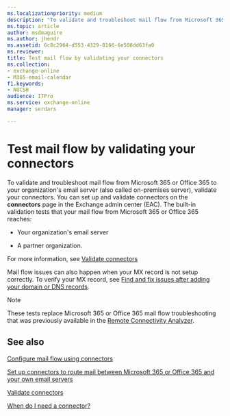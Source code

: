 ```yaml
---
ms.localizationpriority: medium
description: "To validate and troubleshoot mail flow from Microsoft 365 or Office 365 to your organization's email server (also called on-premises server), validate your connectors. You can set up and validate connectors on the connectors page in the Exchange admin center (EAC). The built-in validation tests that your mail flow from Microsoft 365 or Office 365 reaches:"
ms.topic: article
author: msdmaguire
ms.author: jhendr
ms.assetid: 6c8c2964-d553-4329-8166-6e508dd63fa0
ms.reviewer: 
title: Test mail flow by validating your connectors
ms.collection: 
- exchange-online
- M365-email-calendar
f1.keywords:
- NOCSH
audience: ITPro
ms.service: exchange-online
manager: serdars

---
```


# Test mail flow by validating your connectors

To validate and troubleshoot mail flow from Microsoft 365 or Office 365 to your organization's email server (also called on-premises server), validate your connectors. You can set up and validate connectors on the **connectors** page in the Exchange admin center (EAC). The built-in validation tests that your mail flow from Microsoft 365 or Office 365 reaches:

- Your organization's email server

- A partner organization.

For more information, see [Validate connectors](use-connectors-to-configure-mail-flow/validate-connectors.md)

Mail flow issues can also happen when your MX record is not setup correctly. To verify your MX record, see [Find and fix issues after adding your domain or DNS records](/microsoft-365/admin/get-help-with-domains/find-and-fix-issues).

> [!NOTE]
> These tests replace Microsoft 365 or Office 365 mail flow troubleshooting that was previously available in the [Remote Connectivity Analyzer](https://testconnectivity.microsoft.com/tests/o365).

## See also

[Configure mail flow using connectors](use-connectors-to-configure-mail-flow/use-connectors-to-configure-mail-flow.md)

[Set up connectors to route mail between Microsoft 365 or Office 365 and your own email servers](use-connectors-to-configure-mail-flow/set-up-connectors-to-route-mail.md)

[Validate connectors](use-connectors-to-configure-mail-flow/validate-connectors.md)

[When do I need a connector?](use-connectors-to-configure-mail-flow/use-connectors-to-configure-mail-flow.md#when-do-i-need-a-connector)